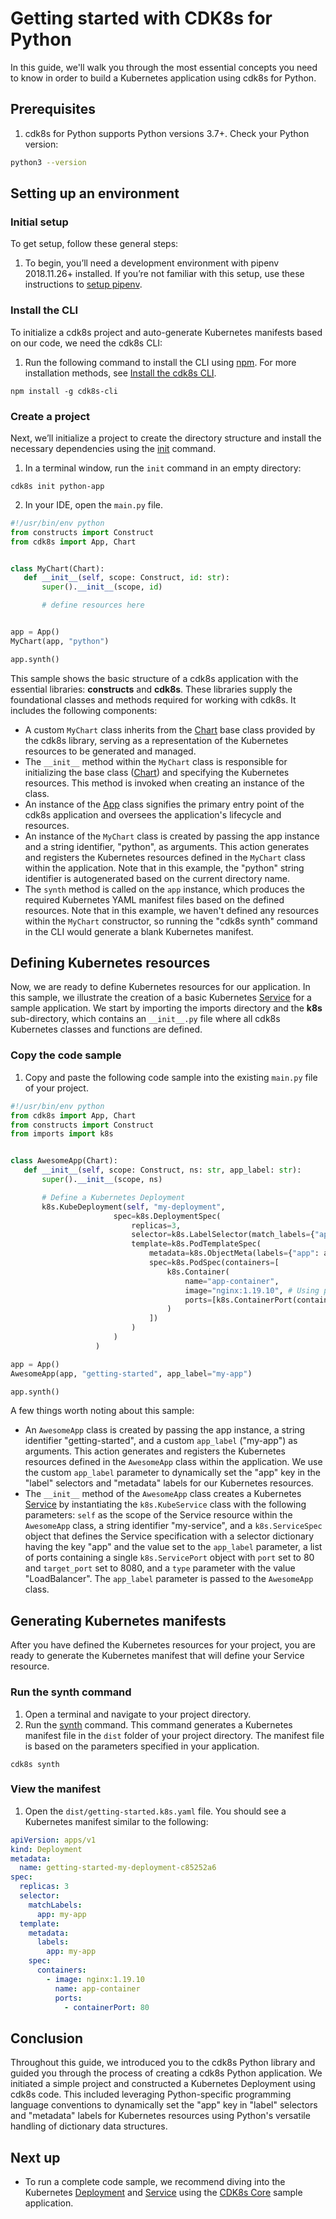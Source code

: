 # Getting started with CDK8s for Python
In this guide, we'll walk you through the most essential concepts you need to know in order to build a Kubernetes application using cdk8s for Python.

## Prerequisites
1. cdk8s for Python supports Python versions 3.7+. Check your Python version:
```bash
python3 --version
```

## Setting up an environment
### Initial setup
To get setup, follow these general steps:

1. To begin, you’ll need a development environment with pipenv 2018.11.26+ installed. If you’re not familiar with this setup, use these instructions to [setup pipenv](https://pipenv.pypa.io/en/latest/install/).

### Install the CLI
To initialize a cdk8s project and auto-generate Kubernetes manifests based on our code, we need the cdk8s CLI:

1. Run the following command to install the CLI using [npm](https://docs.npmjs.com/downloading-and-installing-node-js-and-npm). For more installation methods, see [Install the cdk8s CLI](cli/installation.md).
```console
npm install -g cdk8s-cli
```

### Create a project
Next, we’ll initialize a project to create the directory structure and install the necessary dependencies using the [init](https://cdk8s.io/docs/latest/cli/init/) command. 

1. In a terminal window, run the `init` command in an empty directory: 
```console
cdk8s init python-app
```

2. In your IDE, open the `main.py` file. 
```python
#!/usr/bin/env python
from constructs import Construct
from cdk8s import App, Chart


class MyChart(Chart):
   def __init__(self, scope: Construct, id: str):
       super().__init__(scope, id)

       # define resources here


app = App()
MyChart(app, "python")

app.synth()
```

This sample shows the basic structure of a cdk8s application with the essential libraries: **constructs** and **cdk8s**. These libraries supply the foundational classes and methods required for working with cdk8s. It includes the following components:

   * A custom `MyChart` class inherits from the [Chart](https://cdk8s.io/docs/latest/reference/cdk8s/python/#chart) base class provided by the cdk8s library, serving as a representation of the Kubernetes resources to be generated and managed.
   * The `__init__` method within the `MyChart` class is responsible for initializing the base class ([Chart](https://cdk8s.io/docs/latest/reference/cdk8s/python/#chart)) and specifying the Kubernetes resources. This method is invoked when creating an instance of the class.
   * An instance of the [App](https://cdk8s.io/docs/latest/reference/cdk8s/python/#app) class signifies the primary entry point of the cdk8s application and oversees the application's lifecycle and resources.
   * An instance of the `MyChart` class is created by passing the app instance and a string identifier, "python", as arguments. This action generates and registers the Kubernetes resources defined in the `MyChart` class within the application. Note that in this example, the "python" string identifier is autogenerated based on the current directory name.
   * The `synth` method is called on the `app` instance, which produces the required Kubernetes YAML manifest files based on the defined resources. Note that in this example, we haven't defined any resources within the `MyChart` constructor, so running the "cdk8s synth" command in the CLI would generate a blank Kubernetes manifest.

## Defining Kubernetes resources
Now, we are ready to define Kubernetes resources for our application. In this sample, we illustrate the creation of a basic Kubernetes [Service](https://kubernetes.io/docs/concepts/services-networking/service/) for a sample application. We start by importing the imports directory and the **k8s** sub-directory, which contains an `__init__.py` file where all cdk8s Kubernetes classes and functions are defined.

### Copy the code sample
1. Copy and paste the following code sample into the existing `main.py` file of your project.
```python
#!/usr/bin/env python
from cdk8s import App, Chart
from constructs import Construct
from imports import k8s


class AwesomeApp(Chart):
   def __init__(self, scope: Construct, ns: str, app_label: str):
       super().__init__(scope, ns)

       # Define a Kubernetes Deployment
       k8s.KubeDeployment(self, "my-deployment",
                       spec=k8s.DeploymentSpec(
                           replicas=3,
                           selector=k8s.LabelSelector(match_labels={"app": app_label}),
                           template=k8s.PodTemplateSpec(
                               metadata=k8s.ObjectMeta(labels={"app": app_label}),
                               spec=k8s.PodSpec(containers=[
                                   k8s.Container(
                                       name="app-container",
                                       image="nginx:1.19.10", # Using public nginx image
                                       ports=[k8s.ContainerPort(container_port=80)] # Nginx listens on port 80 by default
                                   )
                               ])
                           )
                       )
                   )

app = App()
AwesomeApp(app, "getting-started", app_label="my-app")

app.synth()
```

A few things worth noting about this sample:

- An `AwesomeApp` class is created by passing the app instance, a string identifier "getting-started", and a custom `app_label` ("my-app") as arguments. This action generates and registers the Kubernetes resources defined in the `AwesomeApp` class within the application. We use the custom `app_label` parameter to dynamically set the "app" key in the "label" selectors and "metadata" labels for our Kubernetes resources.
- The `__init__` method of the `AwesomeApp` class creates a Kubernetes [Service](https://kubernetes.io/docs/concepts/services-networking/service/) by instantiating the `k8s.KubeService` class with the following parameters: `self` as the scope of the Service resource within the `AwesomeApp` class, a string identifier "my-service", and a `k8s.ServiceSpec` object that defines the Service specification with a selector dictionary having the key "app" and the value set to the `app_label` parameter, a list of ports containing a single `k8s.ServicePort` object with `port` set to 80 and `target_port` set to 8080, and a `type` parameter with the value "LoadBalancer". The `app_label` parameter is passed to the `AwesomeApp` class.

## Generating Kubernetes manifests
After you have defined the Kubernetes resources for your project, you are ready to generate the Kubernetes manifest that will define your Service resource. 

### Run the synth command
1. Open a terminal and navigate to your project directory.
2. Run the [synth](https://cdk8s.io/docs/latest/cli/synth/) command. This command generates a Kubernetes manifest file in the `dist` folder of your project directory. The manifest file is based on the parameters specified in your application.
```console
cdk8s synth
```

### View the manifest
1. Open the `dist/getting-started.k8s.yaml` file. You should see a Kubernetes manifest similar to the following:
```yaml
apiVersion: apps/v1
kind: Deployment
metadata:
  name: getting-started-my-deployment-c85252a6
spec:
  replicas: 3
  selector:
    matchLabels:
      app: my-app
  template:
    metadata:
      labels:
        app: my-app
    spec:
      containers:
        - image: nginx:1.19.10
          name: app-container
          ports:
            - containerPort: 80
```

## Conclusion
Throughout this guide, we introduced you to the cdk8s Python library and guided you through the process of creating a cdk8s Python application. We initiated a simple project and constructed a Kubernetes Deployment using cdk8s code. This included leveraging Python-specific programming language conventions to dynamically set the "app" key in "label" selectors and "metadata" labels for Kubernetes resources using Python's versatile handling of dictionary data structures. 

## Next up
- To run a complete code sample, we recommend diving into the Kubernetes [Deployment](https://kubernetes.io/docs/concepts/workloads/controllers/deployment/) and [Service](https://kubernetes.io/docs/concepts/services-networking/service/) using the [CDK8s Core](https://github.com/cdk8s-team/cdk8s-examples/blob/main/python/cdk8s-core/main.py) sample application.

